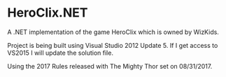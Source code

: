 # HeroClix.NET
A .NET implementation of the game HeroClix which is owned by WizKids.

Project is being built using Visual Studio 2012 Update 5. If I get access to VS2015 I will update the solution file.

Using the 2017 Rules released with The Mighty Thor set on 08/31/2017.

